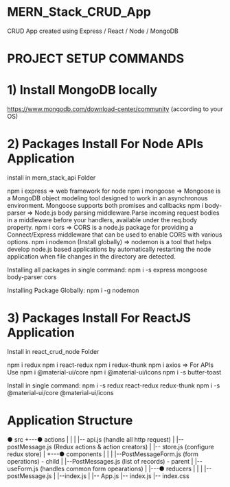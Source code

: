 # MERN_Stack_CRUD_App
CRUD App created using Express / React / Node / MongoDB

# PROJECT SETUP COMMANDS 

# 1) Install MongoDB locally

https://www.mongodb.com/download-center/community (according to your OS)

# 2) Packages Install For Node APIs Application

install in mern_stack_api Folder

npm i express => web framework for node
npm i mongoose => Mongoose is a MongoDB object modeling tool designed to work in an asynchronous environment. Mongoose supports both promises and callbacks
npm i body-parser => Node.js body parsing middleware.Parse incoming request bodies in a middleware before your handlers, available under the req.body property.
npm i cors => CORS is a node.js package for providing a Connect/Express middleware that can be used to enable CORS with various options.
npm i nodemon (Install globally) => nodemon is a tool that helps develop node.js based applications by automatically restarting the node application when file changes in the directory are detected.

Installing all packages in single command:
npm i -s express mongoose body-parser cors

Installing Package Globally:
npm i -g nodemon

# 3) Packages Install For ReactJS Application

Install in react_crud_node Folder

npm i redux
npm i react-redux 
npm i redux-thunk
npm i axios => For APIs Use
npm i @material-ui/core
npm i @material-ui/icons
npm i -s butter-toast

Install in single command:
npm i -s redux react-redux redux-thunk
npm i -s @material-ui/core @material-ui/icons

# Application Structure

● src
+---● actions
|   |
|   |-- api.js (handle all http request)
|   |-- postMessage.js (Redux actions & action creators) 
|   |-- store.js (configure redux store)
|
+---● components
|   |
|   |--PostMessageForm.js (form operations) - child
|   |--PostMessages.js  (list of records) - parent
|   |--useForm.js (handles common form opearations)
|
|---● reducers
|   |
|   |--postMessage.js
|   |--index.js
|
|-- App.js
|-- index.js
|-- index.css
